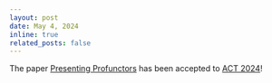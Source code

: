 ```yaml
---
layout: post
date: May 4, 2024
inline: true
related_posts: false
---
```


The paper [Presenting Profunctors](https://arxiv.org/abs/2404.01406) has been accepted to [ACT 2024](https://oxford24.github.io/act_cfp.html)!